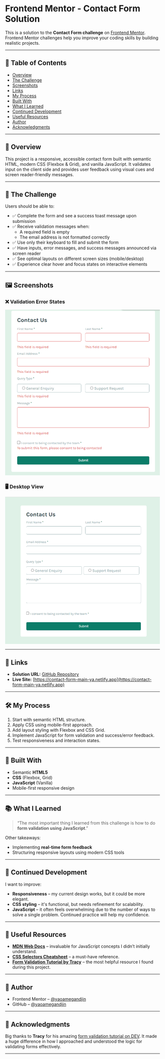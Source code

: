 # Frontend Mentor - Contact Form Solution

This is a solution to the **Contact Form challenge** on [Frontend Mentor](https://www.frontendmentor.io/challenges). Frontend Mentor challenges help you improve your coding skills by building realistic projects.

---

## 📑 Table of Contents

- [Overview](#overview)
- [The Challenge](#the-challenge)
- [Screenshots](#screenshots)
- [Links](#links)
- [My Process](#my-process)
- [Built With](#built-with)
- [What I Learned](#what-i-learned)
- [Continued Development](#continued-development)
- [Useful Resources](#useful-resources)
- [Author](#author)
- [Acknowledgments](#acknowledgments)

---

## 🧾 Overview

This project is a responsive, accessible contact form built with semantic HTML, modern CSS (Flexbox & Grid), and vanilla JavaScript. It validates input on the client side and provides user feedback using visual cues and screen reader-friendly messages.

---

## 🏁 The Challenge

Users should be able to:

- ✅ Complete the form and see a success toast message upon submission
- ✅ Receive validation messages when:
  - A required field is empty
  - The email address is not formatted correctly
- ✅ Use only their keyboard to fill and submit the form
- ✅ Have inputs, error messages, and success messages announced via screen reader
- ✅ See optimal layouts on different screen sizes (mobile/desktop)
- ✅ Experience clear hover and focus states on interactive elements

---

## 🖼️ Screenshots

### ❌ Validation Error States  
![Validation Errors](image-1.png)

### 🖥️ Desktop View  
![Desktop Layout](image.png)

---

## 🔗 Links

- **Solution URL:** [GitHub Repository](https://github.com/yaoamegandjin/web-dev-challenges/tree/main/contact-form-main)
- **Live Site:** [https://contact-form-main-ya.netlify.app](https://contact-form-main-ya.netlify.app)

---

## 🛠️ My Process

1. Start with semantic HTML structure.
2. Apply CSS using mobile-first approach.
3. Add layout styling with Flexbox and CSS Grid.
4. Implement JavaScript for form validation and success/error feedback.
5. Test responsiveness and interaction states.

---

## 🧱 Built With

- Semantic **HTML5**
- **CSS** (Flexbox, Grid)
- **JavaScript** (Vanilla)
- Mobile-first responsive design

---

## 📚 What I Learned

> “The most important thing I learned from this challenge is how to do **form validation using JavaScript**.”

Other takeaways:

- Implementing **real-time form feedback**
- Structuring responsive layouts using modern CSS tools

---

## 🧩 Continued Development

I want to improve:

- **Responsiveness** – my current design works, but it could be more elegant.
- **CSS styling** – it's functional, but needs refinement for scalability.
- **JavaScript** – it often feels overwhelming due to the number of ways to solve a single problem. Continued practice will help my confidence.

---

## 📖 Useful Resources

- **[MDN Web Docs](https://developer.mozilla.org/)** – invaluable for JavaScript concepts I didn’t initially understand.
- **[CSS Selectors Cheatsheet](https://frontend30.com/css-selectors-cheatsheet/)** – a must-have reference.
- **[Form Validation Tutorial by Tracy](https://dev.to/tracydev)** – the most helpful resource I found during this project.
---

## 👤 Author

- Frontend Mentor – [@yaoamegandjin](https://www.frontendmentor.io/profile/yaoamegandjin)
- GitHub – [@yaoamegandjin](https://github.com/yaoamegandjin)

---

## 🙏 Acknowledgments

Big thanks to **Tracy** for his amazing [form validation tutorial on DEV](https://dev.to/tracydev). It made a huge difference in how I approached and understood the logic for validating forms effectively.

---

